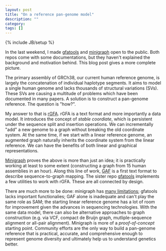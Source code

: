 ```yaml
---
layout: post
title: "On a reference pan-genome model"
description: ""
category: 
tags: []
---
```

{% include JB/setup %}

In the last weekend, I made [gfatools][gfatools] and [minigraph][minigraph]
open to the public. Both repos come with some documentations, but they haven't
explained the background and motivation behind. This blog post gives a more
complete picture.

The primary assembly of GRCh38, our current human reference genome, is largely
the concatenation of individual haplotype segments. It aims to model a single
human genome and lacks thousands of structural variations (SVs). These SVs are
causing a multitude of problems which have been documented in many papers. A
solution is to construct a pan-genome reference. The question is "how?".

My answer to that is [rGFA][rgfa]. rGFA is a text format and more importantly a
data model. It introduces the concept of *stable coordiate*, which is
persistent under the sequence split and insertion operations. We can
incrementally "add" a new genome to a graph without breaking the old coordinate
system. At the same time, if we start with a linear reference genome, an
augmented graph naturally inherits the coordinate system from the linear
reference. We can have the benefits of both linear and graphical
representations.

[Minigraph][minigraph] proves the above is more than just an idea; it is
practically working at least to some extent (constructing a graph from 15 human assemblies in an hour). Along this line of work,
[GAF][gaf] is a first text format to describe sequence-to-graph mapping.
The sister repo [gfatools][gfatools] implements a few utilities to work with
rGFA. These are all connected by design.

There are much more to be done: minigraph has [many limitations][limit];
gfatools lacks important functionalies; GAF alone is inadequate and can't play
the same role as SAM; the starting linear reference genome has a lot of room
for improvement given the advances in sequencing technologies. With the same
data model, there can also be alternative approaches to graph construction
(e.g. via VCF, compact de Bruijn graph, mutliple-sequence alignment or all-pair
alignment). Minigraph is more of a *proof-of-concept* starting point. Community
efforts are the only way to build a pan-genome reference that is practical,
accurate, and comprehensive enough to represent genome diversity and ultimately
help us to understand genetics better.

[gfatools]: https://github.com/lh3/gfatools
[minigraph]: https://github.com/lh3/minigraph
[rgfa]: https://github.com/lh3/gfatools/blob/master/doc/rGFA.md
[gaf]: https://github.com/lh3/gfatools/blob/master/doc/rGFA.md#the-graph-alignment-format-gaf
[limit]: https://github.com/lh3/minigraph#limit
